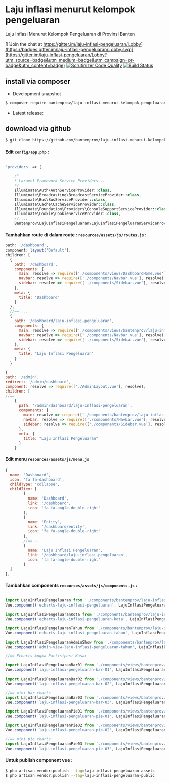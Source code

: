 # Laju inflasi menurut kelompok pengeluaran
Laju Inflasi Menurut Kelompok Pengeluaran di Provinsi Banten

[![Join the chat at https://gitter.im/laju-inflasi-pengeluaran/Lobby](https://badges.gitter.im/laju-inflasi-pengeluaran/Lobby.svg)](https://gitter.im/laju-inflasi-pengeluaran/Lobby?utm_source=badge&utm_medium=badge&utm_campaign=pr-badge&utm_content=badge)
[![Scrutinizer Code Quality](https://scrutinizer-ci.com/g/bantenprov/laju-inflasi-pengeluaran/badges/quality-score.png?b=master)](https://scrutinizer-ci.com/g/bantenprov/laju-inflasi-pengeluaran/?branch=master)
[![Build Status](https://scrutinizer-ci.com/g/bantenprov/laju-inflasi-pengeluaran/badges/build.png?b=master)](https://scrutinizer-ci.com/g/bantenprov/laju-inflasi-pengeluaran/build-status/master)

## install via composer

- Development snapshot
```bash
$ composer require bantenprov/laju-inflasi-menurut-kelompok-pengeluaran:dev:master
```
- Latest release:

## download via github

~~~bash
$ git clone https://github.com/bantenprov/laju-inflasi-menurut-kelompok-pengeluaran.git
~~~

#### Edit `config/app.php` :
```php

'providers' => [

    /*
    * Laravel Framework Service Providers...
    */
    Illuminate\Auth\AuthServiceProvider::class,
    Illuminate\Broadcasting\BroadcastServiceProvider::class,
    Illuminate\Bus\BusServiceProvider::class,
    Illuminate\Cache\CacheServiceProvider::class,
    Illuminate\Foundation\Providers\ConsoleSupportServiceProvider::class,
    Illuminate\Cookie\CookieServiceProvider::class,
    //....
    Bantenprov\LajuInflasiPengeluaran\LajuInflasiPengeluaranServiceProvider::class,

```
#### Tambahkan route di dalam route : `resources/assets/js/routes.js` :

```javascript
path: '/dashboard',
component: layout('Default'),
children: [
  {
    path: '/dashboard',
    components: {
      main: resolve => require(['./components/views/DashboardHome.vue'], resolve),
      navbar: resolve => require(['./components/Navbar.vue'], resolve),
      sidebar: resolve => require(['./components/Sidebar.vue'], resolve)
    },
    meta: {
      title: "Dashboard"
    }
  },
  //== ...
  {
    path: '/dashboard/laju-inflasi-pengeluaran',
    components: {
      main: resolve => require(['./components/views/bantenprov/laju-inflasi-pengeluaran/DashboardLajuInflasiPengeluaran.vue'], resolve),
      navbar: resolve => require(['./components/Navbar.vue'], resolve),
      sidebar: resolve => require(['./components/Sidebar.vue'], resolve)
    },
    meta: {
      title: "Laju Inflasi Pengeluaran"
    }
  }
```

```javascript
{
path: '/admin',
redirect: '/admin/dashboard',
component: resolve => require(['./AdminLayout.vue'], resolve),
children: [
//== ...
    {
      path: '/admin/dashboard/laju-inflasi-pengeluaran',
      components: {
        main: resolve => require(['./components/bantenprov/laju-inflasi-pengeluaran/LajuInflasiPengeluaranAdmin.show.vue'], resolve),
        navbar: resolve => require(['./components/Navbar.vue'], resolve),
        sidebar: resolve => require(['./components/Sidebar.vue'], resolve)
      },
      meta: {
        title: "Laju Inflasi Pengeluaran"
      }
    }

```
#### Edit menu `resources/assets/js/menu.js`

```javascript
{
  name: 'Dashboard',
  icon: 'fa fa-dashboard',
  childType: 'collapse',
  childItem: [
        {
          name: 'Dashboard',
          link: '/dashboard',
          icon: 'fa fa-angle-double-right'
        },
        {
          name: 'Entity',
          link: '/dashboard/entity',
          icon: 'fa fa-angle-double-right'
        },
        //== ...
        {
          name: 'Laju Inflasi Pengeluaran',
          link: '/dashboard/laju-inflasi-pengeluaran',
          icon: 'fa fa-angle-double-right'
        }
  ]
},
```

#### Tambahkan components `resources/assets/js/components.js` :

```javascript

import LajuInflasiPengeluaran from './components/bantenprov/laju-inflasi-pengeluaran/LajuInflasiPengeluaran.chart.vue';
Vue.component('echarts-laju-inflasi-pengeluaran', LajuInflasiPengeluaran);

import LajuInflasiPengeluaranKota from './components/bantenprov/laju-inflasi-pengeluaran/LajuInflasiPengeluaranKota.chart.vue';
Vue.component('echarts-laju-inflasi-pengeluaran-kota', LajuInflasiPengeluaranKota);

import LajuInflasiPengeluaranTahun from './components/bantenprov/laju-inflasi-pengeluaran/LajuInflasiPengeluaranTahun.chart.vue';
Vue.component('echarts-laju-inflasi-pengeluaran-tahun', LajuInflasiPengeluaranTahun);

import LajuInflasiPengeluaranAdminShow from './components/bantenprov/laju-inflasi-pengeluaran/LajuInflasiPengeluaranAdmin.show.vue';
Vue.component('admin-view-laju-inflasi-pengeluaran-tahun', LajuInflasiPengeluaranAdminShow);

//== Echarts Angka Partisipasi Kasar

import LajuInflasiPengeluaranBar01 from './components/views/bantenprov/laju-inflasi-pengeluaran/LajuInflasiPengeluaranBar01.vue';
Vue.component('laju-inflasi-pengeluaran-bar-01', LajuInflasiPengeluaranBar01);

import LajuInflasiPengeluaranBar02 from './components/views/bantenprov/laju-inflasi-pengeluaran/LajuInflasiPengeluaranBar02.vue';
Vue.component('laju-inflasi-pengeluaran-bar-02', LajuInflasiPengeluaranBar02);

//== mini bar charts
import LajuInflasiPengeluaranBar03 from './components/views/bantenprov/laju-inflasi-pengeluaran/LajuInflasiPengeluaranBar03.vue';
Vue.component('laju-inflasi-pengeluaran-bar-03', LajuInflasiPengeluaranBar03);

import LajuInflasiPengeluaranPie01 from './components/views/bantenprov/laju-inflasi-pengeluaran/LajuInflasiPengeluaranPie01.vue';
Vue.component('laju-inflasi-pengeluaran-pie-01', LajuInflasiPengeluaranPie01);

import LajuInflasiPengeluaranPie02 from './components/views/bantenprov/laju-inflasi-pengeluaran/LajuInflasiPengeluaranPie02.vue';
Vue.component('laju-inflasi-pengeluaran-pie-02', LajuInflasiPengeluaranPie02);

//== mini pie charts
import LajuInflasiPengeluaranPie03 from './components/views/bantenprov/laju-inflasi-pengeluaran/LajuInflasiPengeluaranPie03.vue';
Vue.component('laju-inflasi-pengeluaran-pie-03', LajuInflasiPengeluaranPie03);
```

#### Untuk publish component vue :

```bash
$ php artisan vendor:publish --tag=laju-inflasi-pengeluaran-assets
$ php artisan vendor:publish --tag=laju-inflasi-pengeluaran-public
```
